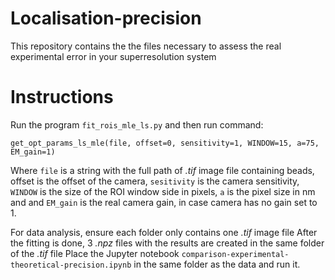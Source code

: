 # Localisation-precision

This repository contains the the files necessary to assess the real experimental error in your superresolution  system

# Instructions

Run the program `fit_rois_mle_ls.py` and then run command:

`get_opt_params_ls_mle(file, offset=0, sensitivity=1, WINDOW=15, a=75, EM_gain=1)` 

Where `file` is a string with the full path of _.tif_ image file containing beads, offset is the offset of the camera, `sesitivity` is the camera sensitivity, `WINDOW` is the size of the ROI window side in pixels, `a` is the pixel size in nm and and `EM_gain` is the real camera gain, in case camera has no gain set to 1.

For data analysis, ensure each folder only contains one _.tif_ image file
After the fitting is done, 3 _.npz_ files with the results are created in the same folder of the _.tif_ file
Place the Jupyter notebook `comparison-experimental-theoretical-precision.ipynb` in the same folder as the data and run it.











